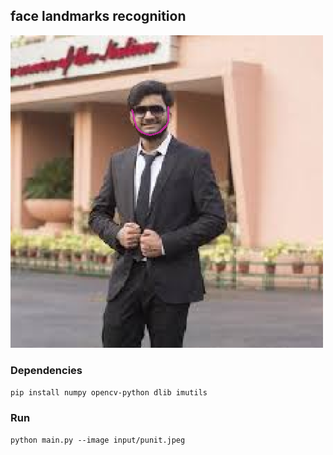 ## face landmarks recognition 

![My Face](output/outImage.png)

### Dependencies 
`pip install numpy opencv-python dlib imutils`

### Run
`python main.py --image input/punit.jpeg`